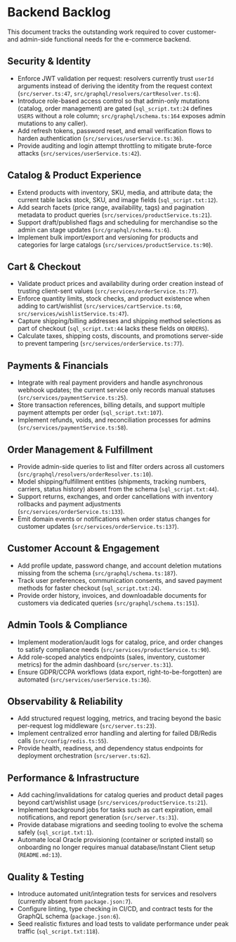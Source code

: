 # Backend Backlog

This document tracks the outstanding work required to cover customer- and admin-side
functional needs for the e-commerce backend.

## Security & Identity
- Enforce JWT validation per request: resolvers currently trust `userId` arguments instead of deriving the identity from the request context (`src/server.ts:47`, `src/graphql/resolvers/cartResolver.ts:6`).
- Introduce role-based access control so that admin-only mutations (catalog, order management) are gated (`sql_script.txt:24` defines `USERS` without a role column; `src/graphql/schema.ts:164` exposes admin mutations to any caller).
- Add refresh tokens, password reset, and email verification flows to harden authentication (`src/services/userService.ts:36`).
- Provide auditing and login attempt throttling to mitigate brute-force attacks (`src/services/userService.ts:42`).

## Catalog & Product Experience
- Extend products with inventory, SKU, media, and attribute data; the current table lacks stock, SKU, and image fields (`sql_script.txt:12`).
- Add search facets (price range, availability, tags) and pagination metadata to product queries (`src/services/productService.ts:21`).
- Support draft/published flags and scheduling for merchandise so the admin can stage updates (`src/graphql/schema.ts:6`).
- Implement bulk import/export and versioning for products and categories for large catalogs (`src/services/productService.ts:90`).

## Cart & Checkout
- Validate product prices and availability during order creation instead of trusting client-sent values (`src/services/orderService.ts:77`).
- Enforce quantity limits, stock checks, and product existence when adding to cart/wishlist (`src/services/cartService.ts:60`, `src/services/wishlistService.ts:47`).
- Capture shipping/billing addresses and shipping method selections as part of checkout (`sql_script.txt:44` lacks these fields on `ORDERS`).
- Calculate taxes, shipping costs, discounts, and promotions server-side to prevent tampering (`src/services/orderService.ts:77`).

## Payments & Financials
- Integrate with real payment providers and handle asynchronous webhook updates; the current service only records manual statuses (`src/services/paymentService.ts:25`).
- Store transaction references, billing details, and support multiple payment attempts per order (`sql_script.txt:107`).
- Implement refunds, voids, and reconciliation processes for admins (`src/services/paymentService.ts:58`).

## Order Management & Fulfillment
- Provide admin-side queries to list and filter orders across all customers (`src/graphql/resolvers/orderResolver.ts:10`).
- Model shipping/fulfillment entities (shipments, tracking numbers, carriers, status history) absent from the schema (`sql_script.txt:44`).
- Support returns, exchanges, and order cancellations with inventory rollbacks and payment adjustments (`src/services/orderService.ts:133`).
- Emit domain events or notifications when order status changes for customer updates (`src/services/orderService.ts:137`).

## Customer Account & Engagement
- Add profile update, password change, and account deletion mutations missing from the schema (`src/graphql/schema.ts:187`).
- Track user preferences, communication consents, and saved payment methods for faster checkout (`sql_script.txt:24`).
- Provide order history, invoices, and downloadable documents for customers via dedicated queries (`src/graphql/schema.ts:151`).

## Admin Tools & Compliance
- Implement moderation/audit logs for catalog, price, and order changes to satisfy compliance needs (`src/services/productService.ts:90`).
- Add role-scoped analytics endpoints (sales, inventory, customer metrics) for the admin dashboard (`src/server.ts:31`).
- Ensure GDPR/CCPA workflows (data export, right-to-be-forgotten) are automated (`src/services/userService.ts:36`).

## Observability & Reliability
- Add structured request logging, metrics, and tracing beyond the basic per-request log middleware (`src/server.ts:23`).
- Implement centralized error handling and alerting for failed DB/Redis calls (`src/config/redis.ts:55`).
- Provide health, readiness, and dependency status endpoints for deployment orchestration (`src/server.ts:62`).

## Performance & Infrastructure
- Add caching/invalidations for catalog queries and product detail pages beyond cart/wishlist usage (`src/services/productService.ts:21`).
- Implement background jobs for tasks such as cart expiration, email notifications, and report generation (`src/server.ts:31`).
- Provide database migrations and seeding tooling to evolve the schema safely (`sql_script.txt:1`).
- Automate local Oracle provisioning (container or scripted install) so onboarding no longer requires manual database/Instant Client setup (`README.md:13`).

## Quality & Testing
- Introduce automated unit/integration tests for services and resolvers (currently absent from `package.json:7`).
- Configure linting, type checking in CI/CD, and contract tests for the GraphQL schema (`package.json:6`).
- Seed realistic fixtures and load tests to validate performance under peak traffic (`sql_script.txt:118`).
